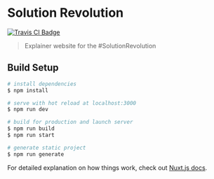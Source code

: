 # Solution Revolution

[![Travis CI Badge](https://travis-ci.com/martijnimhoff/solution-revolution.svg?branch=master)](https://travis-ci.com/github/martijnimhoff/solution-revolution)

> Explainer website for the #SolutionRevolution

## Build Setup

```bash
# install dependencies
$ npm install

# serve with hot reload at localhost:3000
$ npm run dev

# build for production and launch server
$ npm run build
$ npm run start

# generate static project
$ npm run generate
```

For detailed explanation on how things work, check out [Nuxt.js docs](https://nuxtjs.org).
